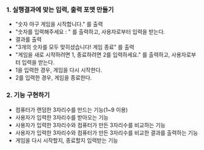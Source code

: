 ### 1. 실행결과에 맞는 입력, 출력 포맷 만들기
- "숫자 야구 게임을 시작합니다." 를 출력
- "숫자를 입력해주세요 : " 를 출력하고, 사용자로부터 입력을 받는다.
- 결과를 출력
- "3개의 숫자를 모두 맞히셨습니다! 게임 종료" 를 출력
- "게임을 새로 시작하려면 1, 종료하려면 2를 입력하세요." 를 출력하고, 사용자로부터 입력을 받는다.
- 1을 입력한 경우, 게임을 다시 시작한다.
- 2를 입력한 경우, 게임을 종료한다.

### 2. 기능 구현하기
- 컴퓨터가 랜덤한 3자리수를 만드는 기능(1~9 이용)
- 사용자가 입력한 3자리수를 받아오는 기능
- 사용자가 입력한 3자리수와 컴퓨터가 만든 3자리수를 비교하는 기능
- 사용자가 입력한 3자리수와 컴퓨터가 만든 3자리수를 비교한 결과를 출력하는 기능
- 게임을 다시 시작할지, 종료할지 입력받는 기능